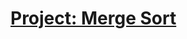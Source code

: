 # [Project: Merge Sort](https://www.theodinproject.com/lessons/javascript-recursion#project-merge-sort)
